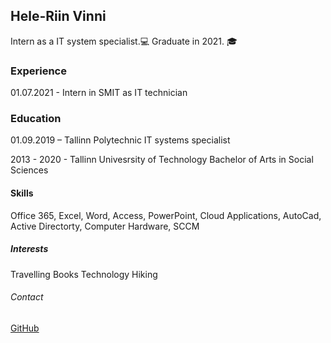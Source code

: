 ## Hele-Riin Vinni

Intern as a IT system specialist.💻
Graduate in 2021. 🎓 

### Experience

01.07.2021 - Intern in SMIT as IT technician


### Education

01.09.2019 – Tallinn Polytechnic IT systems specialist

2013 - 2020 - Tallinn Univesrsity of Technology Bachelor of Arts in Social Sciences

#### Skills

Office 365, Excel, Word, Access, PowerPoint, Cloud Applications, AutoCad, Active Directorty, Computer Hardware, SCCM

##### Interests
Travelling
Books
Technology
Hiking

###### Contact

[GitHub](https://docs.github.com/heleriinvinni) 
